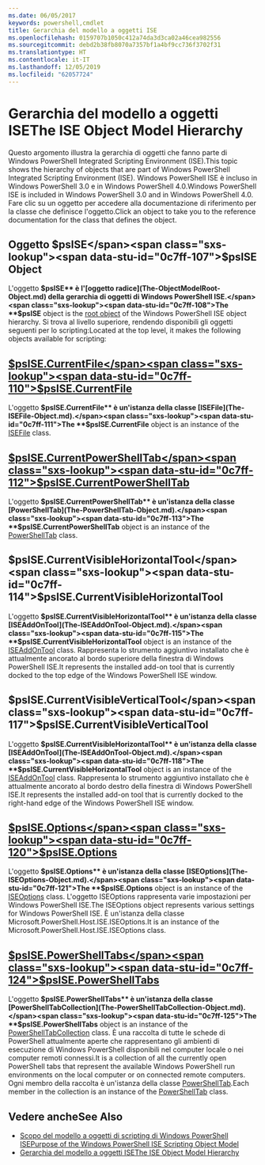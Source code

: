 ```yaml
---
ms.date: 06/05/2017
keywords: powershell,cmdlet
title: Gerarchia del modello a oggetti ISE
ms.openlocfilehash: 0159707b1050c412a74da3d3ca02a46cea982556
ms.sourcegitcommit: debd2b38fb8070a7357bf1a4bf9cc736f3702f31
ms.translationtype: HT
ms.contentlocale: it-IT
ms.lasthandoff: 12/05/2019
ms.locfileid: "62057724"
---
```

# <a name="the-ise-object-model-hierarchy"></a><span data-ttu-id="0c7ff-103">Gerarchia del modello a oggetti ISE</span><span class="sxs-lookup"><span data-stu-id="0c7ff-103">The ISE Object Model Hierarchy</span></span>

<span data-ttu-id="0c7ff-104">Questo argomento illustra la gerarchia di oggetti che fanno parte di Windows PowerShell Integrated Scripting Environment (ISE).</span><span class="sxs-lookup"><span data-stu-id="0c7ff-104">This topic shows the hierarchy of objects that are part of Windows PowerShell Integrated Scripting Environment (ISE).</span></span>
<span data-ttu-id="0c7ff-105">Windows PowerShell ISE è incluso in Windows PowerShell 3.0 e in Windows PowerShell 4.0.</span><span class="sxs-lookup"><span data-stu-id="0c7ff-105">Windows PowerShell ISE is included in Windows PowerShell 3.0 and in Windows PowerShell 4.0.</span></span>
<span data-ttu-id="0c7ff-106">Fare clic su un oggetto per accedere alla documentazione di riferimento per la classe che definisce l'oggetto.</span><span class="sxs-lookup"><span data-stu-id="0c7ff-106">Click an object to take you to the reference documentation for the class that defines the object.</span></span>

## <a name="psise-object"></a><span data-ttu-id="0c7ff-107">Oggetto $psISE</span><span class="sxs-lookup"><span data-stu-id="0c7ff-107">$psISE Object</span></span>

<span data-ttu-id="0c7ff-108">L'oggetto **$psISE** è l'[oggetto radice](The-ObjectModelRoot-Object.md) della gerarchia di oggetti di Windows PowerShell ISE.</span><span class="sxs-lookup"><span data-stu-id="0c7ff-108">The **$psISE** object is the [root object](The-ObjectModelRoot-Object.md) of the Windows PowerShell ISE object hierarchy.</span></span>
<span data-ttu-id="0c7ff-109">Si trova al livello superiore, rendendo disponibili gli oggetti seguenti per lo scripting:</span><span class="sxs-lookup"><span data-stu-id="0c7ff-109">Located at the top level, it makes the following objects available for scripting:</span></span>

## <a name="psisecurrentfilethe-isefile-objectmd"></a>[<span data-ttu-id="0c7ff-110">$psISE.CurrentFile</span><span class="sxs-lookup"><span data-stu-id="0c7ff-110">$psISE.CurrentFile</span></span>](The-ISEFile-Object.md)

<span data-ttu-id="0c7ff-111">L'oggetto **$psISE.CurrentFile** è un'istanza della classe [ISEFile](The-ISEFile-Object.md).</span><span class="sxs-lookup"><span data-stu-id="0c7ff-111">The **$psISE.CurrentFile** object is an instance of the [ISEFile](The-ISEFile-Object.md) class.</span></span>

## <a name="psisecurrentpowershelltabthe-powershelltab-objectmd"></a>[<span data-ttu-id="0c7ff-112">$psISE.CurrentPowerShellTab</span><span class="sxs-lookup"><span data-stu-id="0c7ff-112">$psISE.CurrentPowerShellTab</span></span>](The-PowerShellTab-Object.md)

<span data-ttu-id="0c7ff-113">L'oggetto **$psISE.CurrentPowerShellTab** è un'istanza della classe [PowerShellTab](The-PowerShellTab-Object.md).</span><span class="sxs-lookup"><span data-stu-id="0c7ff-113">The **$psISE.CurrentPowerShellTab** object is an instance of the [PowerShellTab](The-PowerShellTab-Object.md) class.</span></span>

## <a name="psisecurrentvisiblehorizontaltool"></a><span data-ttu-id="0c7ff-114">$psISE.CurrentVisibleHorizontalTool</span><span class="sxs-lookup"><span data-stu-id="0c7ff-114">$psISE.CurrentVisibleHorizontalTool</span></span>

<span data-ttu-id="0c7ff-115">L'oggetto **$psISE.CurrentVisibleHorizontalTool** è un'istanza della classe [ISEAddOnTool](The-ISEAddOnTool-Object.md).</span><span class="sxs-lookup"><span data-stu-id="0c7ff-115">The **$psISE.CurrentVisibleHorizontalTool** object is an instance of the [ISEAddOnTool](The-ISEAddOnTool-Object.md) class.</span></span>
<span data-ttu-id="0c7ff-116">Rappresenta lo strumento aggiuntivo installato che è attualmente ancorato al bordo superiore della finestra di Windows PowerShell ISE.</span><span class="sxs-lookup"><span data-stu-id="0c7ff-116">It represents the installed add-on tool that is currently docked to the top edge of the Windows PowerShell ISE window.</span></span>

## <a name="psisecurrentvisibleverticaltool"></a><span data-ttu-id="0c7ff-117">$psISE.CurrentVisibleVerticalTool</span><span class="sxs-lookup"><span data-stu-id="0c7ff-117">$psISE.CurrentVisibleVerticalTool</span></span>

<span data-ttu-id="0c7ff-118">L'oggetto **$psISE.CurrentVisibleHorizontalTool** è un'istanza della classe [ISEAddOnTool](The-ISEAddOnTool-Object.md).</span><span class="sxs-lookup"><span data-stu-id="0c7ff-118">The **$psISE.CurrentVisibleHorizontalTool** object is an instance of the [ISEAddOnTool](The-ISEAddOnTool-Object.md) class.</span></span>
<span data-ttu-id="0c7ff-119">Rappresenta lo strumento aggiuntivo installato che è attualmente ancorato al bordo destro della finestra di Windows PowerShell ISE.</span><span class="sxs-lookup"><span data-stu-id="0c7ff-119">It represents the installed add-on tool that is currently docked to the right-hand edge of the Windows PowerShell ISE window.</span></span>

## <a name="psiseoptionsthe-iseoptions-objectmd"></a>[<span data-ttu-id="0c7ff-120">$psISE.Options</span><span class="sxs-lookup"><span data-stu-id="0c7ff-120">$psISE.Options</span></span>](The-ISEOptions-Object.md)

<span data-ttu-id="0c7ff-121">L'oggetto **$psISE.Options** è un'istanza della classe [ISEOptions](The-ISEOptions-Object.md).</span><span class="sxs-lookup"><span data-stu-id="0c7ff-121">The **$psISE.Options** object is an instance of the [ISEOptions](The-ISEOptions-Object.md) class.</span></span>
<span data-ttu-id="0c7ff-122">L'oggetto ISEOptions rappresenta varie impostazioni per Windows PowerShell ISE.</span><span class="sxs-lookup"><span data-stu-id="0c7ff-122">The ISEOptions object represents various settings for Windows PowerShell ISE.</span></span>
<span data-ttu-id="0c7ff-123">È un'istanza della classe Microsoft.PowerShell.Host.ISE.ISEOptions.</span><span class="sxs-lookup"><span data-stu-id="0c7ff-123">It is an instance of the Microsoft.PowerShell.Host.ISE.ISEOptions class.</span></span>

## <a name="psisepowershelltabsthe-powershelltabcollection-objectmd"></a>[<span data-ttu-id="0c7ff-124">$psISE.PowerShellTabs</span><span class="sxs-lookup"><span data-stu-id="0c7ff-124">$psISE.PowerShellTabs</span></span>](The-PowerShellTabCollection-Object.md)

<span data-ttu-id="0c7ff-125">L'oggetto **$psISE.PowerShellTabs** è un'istanza della classe [PowerShellTabCollection](The-PowerShellTabCollection-Object.md).</span><span class="sxs-lookup"><span data-stu-id="0c7ff-125">The **$psISE.PowerShellTabs** object is an instance of the [PowerShellTabCollection](The-PowerShellTabCollection-Object.md) class.</span></span>
<span data-ttu-id="0c7ff-126">È una raccolta di tutte le schede di PowerShell attualmente aperte che rappresentano gli ambienti di esecuzione di Windows PowerShell disponibili nel computer locale o nei computer remoti connessi.</span><span class="sxs-lookup"><span data-stu-id="0c7ff-126">It is a collection of all the currently open PowerShell tabs that represent the available Windows PowerShell run environments on the local computer or on connected remote computers.</span></span>
<span data-ttu-id="0c7ff-127">Ogni membro della raccolta è un'istanza della classe [PowerShellTab](The-PowerShellTab-Object.md).</span><span class="sxs-lookup"><span data-stu-id="0c7ff-127">Each member in the collection is an instance of the [PowerShellTab](The-PowerShellTab-Object.md) class.</span></span>

## <a name="see-also"></a><span data-ttu-id="0c7ff-128">Vedere anche</span><span class="sxs-lookup"><span data-stu-id="0c7ff-128">See Also</span></span>

- [<span data-ttu-id="0c7ff-129">Scopo del modello a oggetti di scripting di Windows PowerShell ISE</span><span class="sxs-lookup"><span data-stu-id="0c7ff-129">Purpose of the Windows PowerShell ISE Scripting Object Model</span></span>](Purpose-of-the-Windows-PowerShell-ISE-Scripting-Object-Model.md)
- [<span data-ttu-id="0c7ff-130">Gerarchia del modello a oggetti ISE</span><span class="sxs-lookup"><span data-stu-id="0c7ff-130">The ISE Object Model Hierarchy</span></span>](The-ISE-Object-Model-Hierarchy.md)